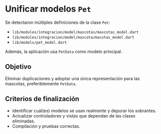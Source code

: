 # Unificar modelos `Pet`

Se detectaron múltiples definiciones de la clase `Pet`:
- `lib/modules/integracion/model/mascotas/mascotas_model.dart`
- `lib/modules/integracion/model/mascota/macotas_model.dart`
- `lib/models/pet_model.dart`

Además, la aplicación usa `PetData` como modelo principal.

## Objetivo
Eliminar duplicaciones y adoptar una única representación para las mascotas, preferiblemente `PetData`.

## Criterios de finalización
- Identificar cuál(es) modelos se usan realmente y depurar los sobrantes.
- Actualizar controladores y vistas que dependan de las clases eliminadas.
- Compilación y pruebas correctas.
